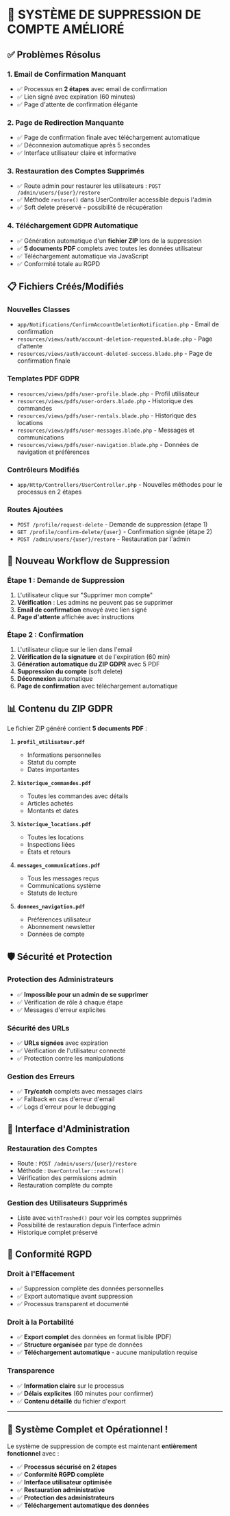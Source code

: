 # 🔧 SYSTÈME DE SUPPRESSION DE COMPTE AMÉLIORÉ

## ✅ Problèmes Résolus

### 1. **Email de Confirmation Manquant**
- ✅ Processus en **2 étapes** avec email de confirmation
- ✅ Lien signé avec expiration (60 minutes)
- ✅ Page d'attente de confirmation élégante

### 2. **Page de Redirection Manquante**
- ✅ Page de confirmation finale avec téléchargement automatique
- ✅ Déconnexion automatique après 5 secondes
- ✅ Interface utilisateur claire et informative

### 3. **Restauration des Comptes Supprimés**
- ✅ Route admin pour restaurer les utilisateurs : `POST /admin/users/{user}/restore`
- ✅ Méthode `restore()` dans UserController accessible depuis l'admin
- ✅ Soft delete préservé - possibilité de récupération

### 4. **Téléchargement GDPR Automatique**
- ✅ Génération automatique d'un **fichier ZIP** lors de la suppression
- ✅ **5 documents PDF** complets avec toutes les données utilisateur
- ✅ Téléchargement automatique via JavaScript
- ✅ Conformité totale au RGPD

## 📋 Fichiers Créés/Modifiés

### Nouvelles Classes
- `app/Notifications/ConfirmAccountDeletionNotification.php` - Email de confirmation
- `resources/views/auth/account-deletion-requested.blade.php` - Page d'attente
- `resources/views/auth/account-deleted-success.blade.php` - Page de confirmation finale

### Templates PDF GDPR
- `resources/views/pdfs/user-profile.blade.php` - Profil utilisateur
- `resources/views/pdfs/user-orders.blade.php` - Historique des commandes
- `resources/views/pdfs/user-rentals.blade.php` - Historique des locations
- `resources/views/pdfs/user-messages.blade.php` - Messages et communications
- `resources/views/pdfs/user-navigation.blade.php` - Données de navigation et préférences

### Contrôleurs Modifiés
- `app/Http/Controllers/UserController.php` - Nouvelles méthodes pour le processus en 2 étapes

### Routes Ajoutées
- `POST /profile/request-delete` - Demande de suppression (étape 1)
- `GET /profile/confirm-delete/{user}` - Confirmation signée (étape 2)
- `POST /admin/users/{user}/restore` - Restauration par l'admin

## 🔄 Nouveau Workflow de Suppression

### Étape 1 : Demande de Suppression
1. L'utilisateur clique sur "Supprimer mon compte"
2. **Vérification** : Les admins ne peuvent pas se supprimer
3. **Email de confirmation** envoyé avec lien signé
4. **Page d'attente** affichée avec instructions

### Étape 2 : Confirmation
1. L'utilisateur clique sur le lien dans l'email
2. **Vérification de la signature** et de l'expiration (60 min)
3. **Génération automatique du ZIP GDPR** avec 5 PDF
4. **Suppression du compte** (soft delete)
5. **Déconnexion** automatique
6. **Page de confirmation** avec téléchargement automatique

## 📊 Contenu du ZIP GDPR

Le fichier ZIP généré contient **5 documents PDF** :

1. **`profil_utilisateur.pdf`**
   - Informations personnelles
   - Statut du compte
   - Dates importantes

2. **`historique_commandes.pdf`**
   - Toutes les commandes avec détails
   - Articles achetés
   - Montants et dates

3. **`historique_locations.pdf`**
   - Toutes les locations
   - Inspections liées
   - États et retours

4. **`messages_communications.pdf`**
   - Tous les messages reçus
   - Communications système
   - Statuts de lecture

5. **`donnees_navigation.pdf`**
   - Préférences utilisateur
   - Abonnement newsletter
   - Données de compte

## 🛡️ Sécurité et Protection

### Protection des Administrateurs
- ✅ **Impossible pour un admin de se supprimer**
- ✅ Vérification de rôle à chaque étape
- ✅ Messages d'erreur explicites

### Sécurité des URLs
- ✅ **URLs signées** avec expiration
- ✅ Vérification de l'utilisateur connecté
- ✅ Protection contre les manipulations

### Gestion des Erreurs
- ✅ **Try/catch** complets avec messages clairs
- ✅ Fallback en cas d'erreur d'email
- ✅ Logs d'erreur pour le debugging

## 🔧 Interface d'Administration

### Restauration des Comptes
- Route : `POST /admin/users/{user}/restore`
- Méthode : `UserController::restore()`
- Vérification des permissions admin
- Restauration complète du compte

### Gestion des Utilisateurs Supprimés
- Liste avec `withTrashed()` pour voir les comptes supprimés
- Possibilité de restauration depuis l'interface admin
- Historique complet préservé

## 🎯 Conformité RGPD

### Droit à l'Effacement
- ✅ Suppression complète des données personnelles
- ✅ Export automatique avant suppression
- ✅ Processus transparent et documenté

### Droit à la Portabilité
- ✅ **Export complet** des données en format lisible (PDF)
- ✅ **Structure organisée** par type de données
- ✅ **Téléchargement automatique** - aucune manipulation requise

### Transparence
- ✅ **Information claire** sur le processus
- ✅ **Délais explicites** (60 minutes pour confirmer)
- ✅ **Contenu détaillé** du fichier d'export

---

## 🚀 **Système Complet et Opérationnel !**

Le système de suppression de compte est maintenant **entièrement fonctionnel** avec :
- ✅ **Processus sécurisé en 2 étapes**
- ✅ **Conformité RGPD complète**
- ✅ **Interface utilisateur optimisée**
- ✅ **Restauration administrative**
- ✅ **Protection des administrateurs**
- ✅ **Téléchargement automatique des données**
